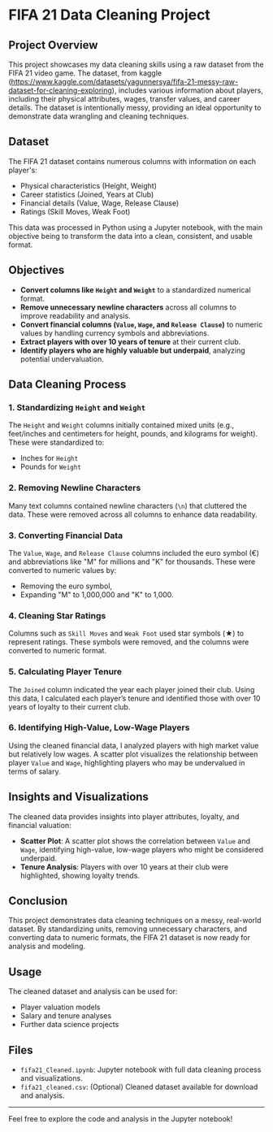 # FIFA 21 Data Cleaning Project

## Project Overview
This project showcases my data cleaning skills using a raw dataset from the FIFA 21 video game. The dataset, from kaggle (https://www.kaggle.com/datasets/yagunnersya/fifa-21-messy-raw-dataset-for-cleaning-exploring), includes various information about players, including their physical attributes, wages, transfer values, and career details. The dataset is intentionally messy, providing an ideal opportunity to demonstrate data wrangling and cleaning techniques.

## Dataset
The FIFA 21 dataset contains numerous columns with information on each player's:
- Physical characteristics (Height, Weight)
- Career statistics (Joined, Years at Club)
- Financial details (Value, Wage, Release Clause)
- Ratings (Skill Moves, Weak Foot)

This data was processed in Python using a Jupyter notebook, with the main objective being to transform the data into a clean, consistent, and usable format.

## Objectives
- **Convert columns like `Height` and `Weight`** to a standardized numerical format.
- **Remove unnecessary newline characters** across all columns to improve readability and analysis.
- **Convert financial columns (`Value`, `Wage`, and `Release Clause`)** to numeric values by handling currency symbols and abbreviations.
- **Extract players with over 10 years of tenure** at their current club.
- **Identify players who are highly valuable but underpaid**, analyzing potential undervaluation.

## Data Cleaning Process

### 1. Standardizing `Height` and `Weight`
The `Height` and `Weight` columns initially contained mixed units (e.g., feet/inches and centimeters for height, pounds, and kilograms for weight). These were standardized to:
- Inches for `Height`
- Pounds for `Weight`

### 2. Removing Newline Characters
Many text columns contained newline characters (`\n`) that cluttered the data. These were removed across all columns to enhance data readability.

### 3. Converting Financial Data
The `Value`, `Wage`, and `Release Clause` columns included the euro symbol (€) and abbreviations like "M" for millions and "K" for thousands. These were converted to numeric values by:
- Removing the euro symbol,
- Expanding "M" to 1,000,000 and "K" to 1,000.

### 4. Cleaning Star Ratings
Columns such as `Skill Moves` and `Weak Foot` used star symbols (★) to represent ratings. These symbols were removed, and the columns were converted to numeric format.

### 5. Calculating Player Tenure
The `Joined` column indicated the year each player joined their club. Using this data, I calculated each player’s tenure and identified those with over 10 years of loyalty to their current club.

### 6. Identifying High-Value, Low-Wage Players
Using the cleaned financial data, I analyzed players with high market value but relatively low wages. A scatter plot visualizes the relationship between player `Value` and `Wage`, highlighting players who may be undervalued in terms of salary.

## Insights and Visualizations
The cleaned data provides insights into player attributes, loyalty, and financial valuation:
- **Scatter Plot**: A scatter plot shows the correlation between `Value` and `Wage`, identifying high-value, low-wage players who might be considered underpaid.
- **Tenure Analysis**: Players with over 10 years at their club were highlighted, showing loyalty trends.

## Conclusion
This project demonstrates data cleaning techniques on a messy, real-world dataset. By standardizing units, removing unnecessary characters, and converting data to numeric formats, the FIFA 21 dataset is now ready for analysis and modeling.

## Usage
The cleaned dataset and analysis can be used for:
- Player valuation models
- Salary and tenure analyses
- Further data science projects

## Files
- `fifa21_Cleaned.ipynb`: Jupyter notebook with full data cleaning process and visualizations.
- `fifa21_cleaned.csv`: (Optional) Cleaned dataset available for download and analysis.

---

Feel free to explore the code and analysis in the Jupyter notebook!
